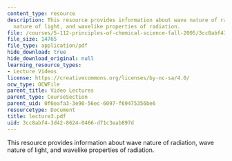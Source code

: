 ```yaml
---
content_type: resource
description: This resource provides information about wave nature of radiation, wave
  nature of light, and wavelike properties of radiation.
file: /courses/5-112-principles-of-chemical-science-fall-2005/3cc8abf43d4286240466d71c3eab897d_lecture3.pdf
file_size: 14765
file_type: application/pdf
hide_download: true
hide_download_original: null
learning_resource_types:
- Lecture Videos
license: https://creativecommons.org/licenses/by-nc-sa/4.0/
ocw_type: OCWFile
parent_title: Video Lectures
parent_type: CourseSection
parent_uid: 0f6eafa3-3e90-56ec-6097-f69475356be6
resourcetype: Document
title: lecture3.pdf
uid: 3cc8abf4-3d42-8624-0466-d71c3eab897d
---
```

This resource provides information about wave nature of radiation, wave nature of light, and wavelike properties of radiation.